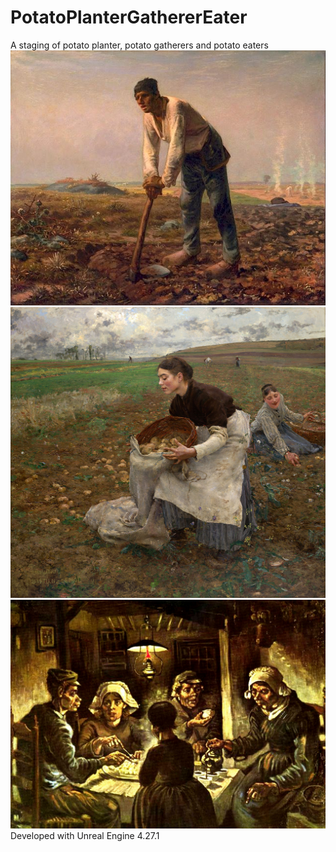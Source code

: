 # PotatoPlanterGathererEater
A staging of potato planter, potato gatherers and potato eaters
![Planter](/Jean_Francois_Millet.jpg)
![Gatherer](/October.jpg)
![Eater](/Potato_Eater.jpg)
Developed with Unreal Engine 4.27.1
